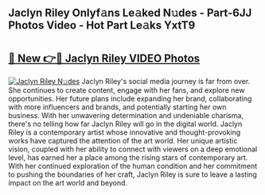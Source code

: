 ## Jaclyn Riley Onlyf𝚊ns Le𝚊ked N𝚞des - Part-6JJ Photos Video - Hot Part Le𝚊ks YxtT9

# <h2><a href="http://ab78689.deff.icu/?id=Jaclyn+Riley">🔗 New 👉🔴 Jaclyn Riley VIDEO Photos</a></h2>

[![Jaclyn Riley N𝚞des](https://i.imgur.com/rIISA9y.gif)](http://ab78689.deff.icu/?id=Jaclyn+Riley)
Jaclyn Riley's social media journey is far from over. She continues to create content, engage with her fans, and explore new opportunities. Her future plans include expanding her brand, collaborating with more influencers and brands, and potentially starting her own business. With her unwavering determination and undeniable charisma, there's no telling how far Jaclyn Riley will go in the digital world. Jaclyn Riley is a contemporary artist whose innovative and thought-provoking works have captured the attention of the art world. Her unique artistic vision, coupled with her ability to connect with viewers on a deep emotional level, has earned her a place among the rising stars of contemporary art. With her continued exploration of the human condition and her commitment to pushing the boundaries of her craft, Jaclyn Riley is sure to leave a lasting impact on the art world and beyond.
